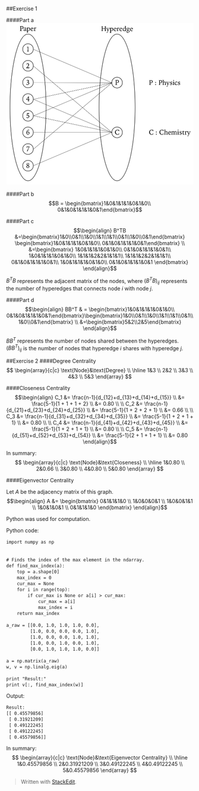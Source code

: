 ##Exercise 1

####Part a
![](https://raw.githubusercontent.com/glencbz/networkedlife/master/week_5/HW4-Q1.png)

####Part b
$$B =
\begin{bmatrix}1&0&1&1&1&0&1&0\\
0&1&0&1&1&1&0&1\end{bmatrix}$$

####Part c
$$\begin{align}
B^TB
&=\begin{bmatrix}1&0\\0&1\\1&0\\1&1\\1&1\\0&1\\1&0\\0&1\end{bmatrix}
\begin{bmatrix}1&0&1&1&1&0&1&0\\
0&1&0&1&1&1&0&1\end{bmatrix} \\
&=\begin{bmatrix}
1&0&1&1&1&0&1&0\\
0&1&0&1&1&1&0&1\\
1&0&1&1&1&0&1&0\\
1&1&1&2&2&1&1&1\\
1&1&1&2&2&1&1&1\\
0&1&0&1&1&1&0&1\\
1&0&1&1&1&0&1&0\\
0&1&0&1&1&1&0&1
\end{bmatrix}
\end{align}$$

$B^TB$ represents the adjacent matrix of the nodes, where $(B^TB)_{ij}$ represents the number of hyperedges that connects node $i$ with node $j$.

####Part d
$$\begin{align}
BB^T 
& = \begin{bmatrix}1&0&1&1&1&0&1&0\\
0&1&0&1&1&1&0&1\end{bmatrix}\begin{bmatrix}1&0\\0&1\\1&0\\1&1\\1&1\\0&1\\1&0\\0&1\end{bmatrix} \\
&=\begin{bmatrix}5&2\\2&5\end{bmatrix}
\end{align}$$

$BB^T$ represents the number of nodes shared between the hyperedges. $(BB^T)_{ij}$ is the number of nodes that hyperedge $i$ shares with hyperedge $j$.

##Exercise 2
####Degree Centrality
$$
\begin{array}{c|c}
\text{Node}&\text{Degree} \\
\hline
1&3 \\
2&2 \\
3&3 \\
4&3 \\
5&3
\end{array}
$$

####Closeness Centrality
$$\begin{align}
C_1 &= \frac{n-1}{d_{12}+d_{13}+d_{14}+d_{15}} \\
&= \frac{5-1}{1 + 1 + 1 + 2} \\
&= 0.80 \\
\\
C_2 &= \frac{n-1}{d_{21}+d_{23}+d_{24}+d_{25}} \\
&= \frac{5-1}{1 + 2 + 2 + 1} \\
&= 0.66 \\
\\
C_3 &= \frac{n-1}{d_{31}+d_{32}+d_{34}+d_{35}} \\
&= \frac{5-1}{1 + 2 + 1 + 1} \\
&= 0.80 \\
\\
C_4 &= \frac{n-1}{d_{41}+d_{42}+d_{43}+d_{45}} \\
&= \frac{5-1}{1 + 2 + 1 + 1} \\
&= 0.80 \\
\\
C_5 &= \frac{n-1}{d_{51}+d_{52}+d_{53}+d_{54}} \\
&= \frac{5-1}{2 + 1 + 1 + 1} \\
&= 0.80
\end{align}$$

In summary:
$$
\begin{array}{c|c}
\text{Node}&\text{Closeness} \\
\hline
1&0.80 \\
2&0.66 \\
3&0.80 \\
4&0.80 \\
5&0.80
\end{array}
$$

####Eigenvector Centrality

Let $A$ be the adjacency matrix of this graph.
$$\begin{align}
A &=
\begin{bmatrix}
0&1&1&1&0 \\
1&0&0&0&1 \\
1&0&0&1&1 \\
1&0&1&0&1 \\
0&1&1&1&0
\end{bmatrix}
\end{align}$$

Python was used for computation.

Python code:
```
import numpy as np


# Finds the index of the max element in the ndarray.
def find_max_index(a):
	top = a.shape[0]
	max_index = 0
	cur_max = None
	for i in range(top):
		if cur_max is None or a[i] > cur_max:
			cur_max = a[i]
			max_index = i
	return max_index

a_raw = [[0.0, 1.0, 1.0, 1.0, 0.0],
		 [1.0, 0.0, 0.0, 0.0, 1.0],
		 [1.0, 0.0, 0.0, 1.0, 1.0],
		 [1.0, 0.0, 1.0, 0.0, 1.0],
		 [0.0, 1.0, 1.0, 1.0, 0.0]]

a = np.matrix(a_raw)
w, v = np.linalg.eig(a)

print "Result:"
print v[:, find_max_index(w)]
```
Output:
```
Result:
[[ 0.45579856]
 [ 0.31921209]
 [ 0.49122245]
 [ 0.49122245]
 [ 0.45579856]]
```
In summary:
$$
\begin{array}{c|c}
\text{Node}&\text{Eigenvector Centrality} \\
\hline
1&0.45579856 \\
2&0.31921209 \\
3&0.49122245 \\
4&0.49122245 \\
5&0.45579856
\end{array}
$$

> Written with [StackEdit](https://stackedit.io/).